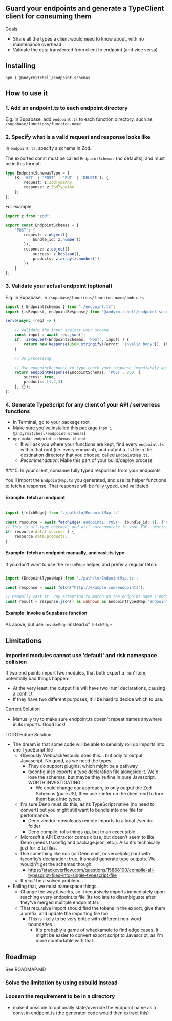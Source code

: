 ## Guard your endpoints and generate a TypeClient client for consuming them

Goals
- Share all the types a client would need to know about, with no maintenance overhead
- Validate the data transferred from client to endpoint (and vice versa)

## Installing

`npm i @andyrmitchell/endpoint-schemas`

## How to use it

### 1. Add an endpoint.ts to each endpoint directory

E.g. in Supabase, add `endpoint.ts` to each function directory, such as `/supabase/functions/function-name` 

### 2. Specify what is a valid request and response looks like

In `endpoint.ts`, specify a schema in Zod. 

The exported const must be called `EndpointSchemas` (no defaults), and must be in this format:
```typescript
type EndpointSchemasType = {
    [K: 'GET' | 'POST' | 'PUT' | 'DELETE']: {
        request: z.ZodTypeAny,
        response: z.ZodTypeAny
    };
};
```

For example:

```typescript
import z from "zod";

export const EndpointSchemas = {
    'POST': {
        request: z.object({
            bundle_id: z.number()
        }),
        response: z.object({
            success: z.boolean(),
            products: z.array(z.number())
        })
    }
};

```



### 3. Validate your actual endpoint (optional)

E.g. in Supabase, in `/supabase/functions/function-name/index.ts`:

```typescript
import { EndpointSchemas } from "./endpoint.ts";
import {isRequest, endpointResponse} from '@andyrmitchell/endpoint-schemas'

serve(async (req) => {

    // Validate the input against your schema
    const input = await req.json();
    if( !isRequest(EndpointSchemas, 'POST', input) ) {
        return new Response(JSON.stringify({error: 'Invalid body'}), {headers: {status: 400}});
    }

    // Do processing

    // Use endpointResponse to type check your response immediately against EndpointSchemas
    return endpointResponse(EndpointSchemas, 'POST', 200, {
        success: true, 
        products: [1,2,3]
    }, {});
})
```

### 4. Generate TypeScript for any client of your API / serverless functions

- In Terminal, go to your package root
- Make sure you've installed this package (`npm i @andyrmitchell/endpoint-schemas`)
- `npx make-endpoint-schemas-client`
    - It will ask you where your functions are kept, find every `endpoint.ts` within that root (i.e. every endpoint), and output a .ts file in the destination directory that you choose, called `EndpointMap.ts`. 
    - _Recommendation_: Make this part of your build/deploy process

### 5. In your client, consume fully typed responses from your endpoints

You'll import the `EndpointMap.ts` you generated, and use its helper functions to fetch a response. That response will be fully typed, and validated.

#### Example: fetch an endpoint

```typescript 

import {fetchEdge} from './path/to/EndpointMap.ts'

const resource = await fetchEdge('endpoint1::POST', {bundle_id: 1}, {'root_url': 'https://api.yourserver.com', 'bearer_token': 'auth123'});
// This is all type checked, and will autocomplete in your IDE. (Notice it matches the server's endpoint.ts)
if( resource.data?.success ) {
    resource.data.products;
}

```

#### Example: fetch an endpoint manually, and cast its type 

If you don't want to use the `fetchEdge` helper, and prefer a regular fetch:

```typescript 

import {EndpointTypesMap} from './path/to/EndpointMap.ts';

const response = await fetch("http://example.com/endpoint1");

// Manually cast it. Pay attention to match up the endpoint name ("endpoint1") method used ("POST"), and to specify "response". 
const result = response.json() as unknown as EndpointTypesMap['endpoint1::POST']['response'];

```

#### Example: invoke a Supabase function

As above, but use `invokeEdge` instead of `fetchEdge`



## Limitations

### Imported modules cannot use 'default' and risk namespace collision

If two end points import two modules, that both export a 'run' item, potentially bad things happen: 
- At the very least, the output file will have two 'run' declarations, causing a conflict
- If they have two different purposes, it'll be hard to decide which to use. 

Current Solution
- Manually try to make sure endpoint.ts doesn't repeat names anywhere in its imports. Good luck!

TODO Future Solution
- The dream is that some code will be able to sensibly roll up imports into one TypeScript file
    - Obviously Webpack/esbuild does this... but only to output Javascript. No good, as we need the types. 
        - They do support plugins, which might be a pathway
        - tsconfig also exports a type declaration file alongside it. We'd lose the schemas, but maybe they're fine in pure Javascript. WORTH INVESTIGATING.
            - We could change our approach, to only output the Zod Schemas (pure JS), then use z.infer on the client end to turn them back into types.
    - I'm sure Deno must do this, as its TypeScript native (no need to convert) but you might still want to bundle into one file for performance.
        - Deno vendor: downloads remote imports to a local ./vendor folder
        - Deno compile: rolls things up, but to an executable 
    - Microsoft's API Extractor comes close, but doesn't seem to like Deno (needs tsconfig and package.json, etc.). Also it's technically just for .d.ts files. 
    - Use something like ncc (or Deno emit, or vercel/pkg) but with tsconfig's declaration: true. It should generate type outputs. We wouldn't get the schemas though. 
        - https://stackoverflow.com/questions/15868100/compile-all-typescript-files-into-single-typescript-file 
    - It _must_ be a solved problem... 
- Failing that, we must namespace things. 
    - Change the way it works, so it recursively imports immediately upon reaching every endpoint.ts file (its too late to disambiguate after they've merged mulitple endpoint.ts). 
    - That recursive import should find the tokens in the export, give them a prefix, and update the importing file too. 
        - This is likely to be very brittle with different non-word boundaries. 
            - It's probably a game of whackamole to find edge cases. It might be easier to convert export script to Javascript, as I'm more comfortable with that. 


## Roadmap

See ROADMAP.MD

### Solve the limitation by using esbuild instead

### Loosen the requirement to be in a directory

- make it possible to optionally state/override the endpoint name as a const in endpoint.ts (the generator code would then extract this)